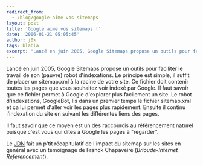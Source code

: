 ```yaml
---
redirect_from:
  - /blog/google-aime-vos-sitemaps
layout: post
title: 'Google aime vos sitemaps !'
date: '2006-01-21 05:05:45'
author: j0k
tags: blabla
excerpt: "Lancé en juin 2005, Google Sitemaps propose un outils pour faciliter le travail de son (pauvre) robot d'indexations. Le principe est simple, il suffit de placer un sitemap.xml à la racine de votre site. Ce fichier doit contenir toutes les pages que vous souhaitez voir indexé par Google.     \nIl faut savoir que ce fichier permet à Google d'explorer plus facilement      …"
---
```


Lancé en juin 2005, Google Sitemaps propose un outils pour faciliter le travail de son (pauvre) robot d'indexations. Le principe est simple, il suffit de placer un sitemap.xml à la racine de votre site. Ce fichier doit contenir toutes les pages que vous souhaitez voir indexé par Google.
Il faut savoir que ce fichier permet à Google d'explorer plus facilement un site. Le robot d'indexations, GoogleBot, lis dans un premier temps le fichier sitemap.xml et ça lui permet d'aller voir les pages plus rapidement. Ensuite il continu l'indexation du site en suivant les différentes liens des pages.

Il faut savoir que ce moyen est un des raccourcis au référencement naturel puisque c'est vous qui dites à Google les pages à &quot;regarder&quot;.

Le [JDN](http://solutions.journaldunet.com/0601/060112_google-sitemaps.shtml) fait un p'tit récapitulatif de l'impact du sitemap sur les sites en général avec un témoignage de Franck Chapaveire (*Brioude-Internet Referencement*).
